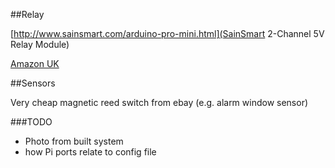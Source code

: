 ##Relay

[http://www.sainsmart.com/arduino-pro-mini.html](SainSmart 2-Channel 5V Relay Module)

[Amazon UK](http://www.amazon.co.uk/gp/product/B005WR753Q)


##Sensors

Very cheap magnetic reed switch from ebay (e.g. alarm window sensor)

###TODO
* Photo from built system
* how Pi ports relate to config file
